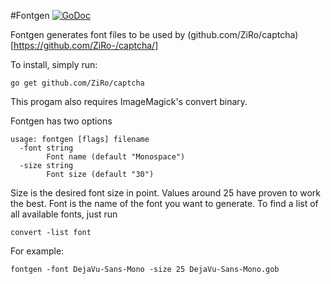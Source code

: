 #Fontgen
[![GoDoc](https://godoc.org/github.com/ZiRo-/captcha/fontgen?status.svg)](https://godoc.org/github.com/ZiRo-/captcha/fontgen)

Fontgen generates font files to be used by (github.com/ZiRo/captcha)[https://github.com/ZiRo-/captcha/]

To install, simply run:
```
go get github.com/ZiRo/captcha
```

This progam also requires ImageMagick's convert binary.

Fontgen has two options

```
usage: fontgen [flags] filename
  -font string
		Font name (default "Monospace")
  -size string
		Font size (default "30")
```

Size is the desired font size in point. Values around 25 have proven to work the best. 
Font is the name of the font you want to generate. To find a list of all available fonts, just run
```
convert -list font
```
For example:
```
fontgen -font DejaVu-Sans-Mono -size 25 DejaVu-Sans-Mono.gob
```
